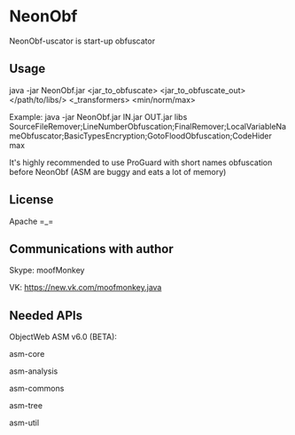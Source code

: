 # NeonObf
NeonObf-uscator is start-up obfuscator

## Usage
java -jar NeonObf.jar <jar_to_obfuscate> <jar_to_obfuscate_out> </path/to/libs/> <_transformers> <min/norm/max>

Example: java -jar NeonObf.jar IN.jar OUT.jar libs SourceFileRemover;LineNumberObfuscation;FinalRemover;LocalVariableNameObfuscator;BasicTypesEncryption;GotoFloodObfuscation;CodeHider max

It's highly recommended to use ProGuard with short names obfuscation before NeonObf (ASM are buggy and eats a lot of memory)

## License
Apache =_=

## Communications with author
Skype: moofMonkey

VK: https://new.vk.com/moofmonkey.java

## Needed APIs
ObjectWeb ASM v6.0 (BETA):

   asm-core
   
   asm-analysis
   
   asm-commons
   
   asm-tree
   
   asm-util
